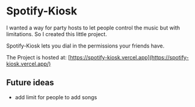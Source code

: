 # Spotify-Kiosk

I wanted a way for party hosts to let people control the music but with limitations. So I created this little project.

Spotify-Kiosk lets you dial in the permissions your friends have. 

The Project is hosted at: [https://spotify-kiosk.vercel.app](https://spotify-kiosk.vercel.app/)

## Future ideas

- add limit for people to add songs
